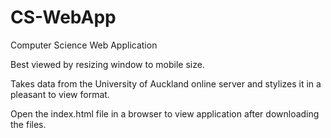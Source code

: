 # CS-WebApp
Computer Science Web Application

Best viewed by resizing window to mobile size.

Takes data from the University of Auckland online server and stylizes it in a pleasant to view format.

Open the index.html file in a browser to view application after downloading the files.
